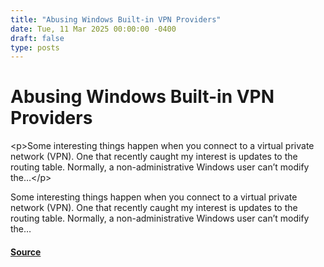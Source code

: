 ```yaml
---
title: "Abusing Windows Built-in VPN Providers"
date: Tue, 11 Mar 2025 00:00:00 -0400
draft: false
type: posts
---
```

# Abusing Windows Built-in VPN Providers





 &lt;p&gt;Some interesting things happen when you connect to a virtual private network (VPN). One that recently caught my interest is updates to the routing table. Normally, a non-administrative Windows user can’t modify the…&lt;/p&gt; 

<p>Some interesting things happen when you connect to a virtual private network (VPN). One that recently caught my interest is updates to the routing table. Normally, a non-administrative Windows user can’t modify the…</p>

#### [Source](https://trustedsec.com/blog/abusing-windows-built-in-vpn-providers)

